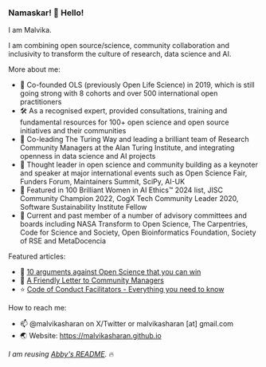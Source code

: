 ### Namaskar! 👋 Hello! 

I am Malvika.

I am combining open source/science, community collaboration and inclusivity to transform the culture of research, data science and AI.

More about me:

* 🚧 Co-founded OLS (previously Open Life Science) in 2019, which is still going strong with 8 cohorts and over 500 international open practitioners
* 🛠 As a recognised expert, provided consultations, training and fundamental resources for 100+ open science and open source initiatives and their communities
* 💪 Co-leading The Turing Way and leading a brilliant team of Research Community Managers at the Alan Turing Institute, and integrating openness in data science and AI projects
* 📣 Thought leader in open science and community building as a keynoter and speaker at major international events such as Open Science Fair, Funders Forum, Maintainers Summit, SciPy, AI-UK
* 🎉 Featured in 100 Brilliant Women in AI Ethics™ 2024 list, JISC Community Champion 2022, CogX Tech Community Leader 2020, Software Sustainability Institute Fellow 
* 👥 Current and past member of a number of advisory committees and boards including NASA Transform to Open Science, The Carpentries, Code for Science and Society, Open Bioinformatics Foundation, Society of RSE and MetaDocencia

Featured articles:

* 🎯 [10 arguments against Open Science that you can win](https://malvikasharan.github.io/blogs/open-science-argument/)
* 💌 [A Friendly Letter to Community Managers](https://malvikasharan.github.io/blogs/letter-to-community-managers/)
* ⭐ [Code of Conduct Facilitators - Everything you need to know](https://malvikasharan.github.io/blogs/coc-facilitators/)

How to reach me:

* 📫 @malvikasharan on X/Twitter or malvikasharan [at] gmail.com
* 🌏 Website: https://malvikasharan.github.io

*I am reusing [Abby's README](https://github.com/abbycabs/abbycabs).* 🔥
